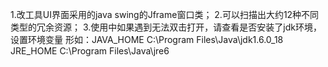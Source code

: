1.改工具UI界面采用的java swing的Jframe窗口类；
2.可以扫描出大约12种不同类型的冗余资源；
3.使用中如果遇到无法双击打开，请查看是否安装了jdk环境，设置环境变量
形如：JAVA\_HOME  C:\Program Files\Java\jdk1.6.0\_18
JRE\_HOME  C:\Program Files\Java\jre6